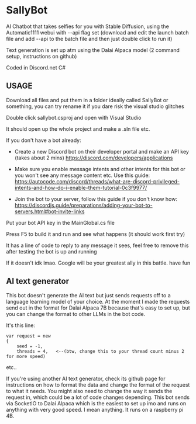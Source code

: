 # SallyBot
AI Chatbot that takes selfies for you with Stable Diffusion, using the Automatic1111 webui with --api flag set (download and edit the launch batch file and add --api to the batch file and then just double click to run it)

Text generation is set up atm using the Dalai Alpaca model (2 command setup, instructions on github)

Coded in Discord.net C#

## USAGE

Download all files and put them in a folder ideally called SallyBot or something, you can try rename it if you dare risk the visual studio glitches

Double click sallybot.csproj and open with Visual Studio

It should open up the whole project and make a .sln file etc.

If you don't have a bot already:

* Create a new Discord bot on their developer portal and make an API key (takes about 2 mins) https://discord.com/developers/applications
            
* Make sure you enable message intents and other intents for this bot or you won't see any message content etc. Use this guide: https://autocode.com/discord/threads/what-are-discord-privileged-intents-and-how-do-i-enable-them-tutorial-0c3f9977/
* Join the bot to your server, follow this guide if you don't know how: https://discordjs.guide/preparations/adding-your-bot-to-servers.html#bot-invite-links

Put your bot API key in the MainGlobal.cs file

Press F5 to build it and run and see what happens (it should work first try)

It has a line of code to reply to any message it sees, feel free to remove this after testing the bot is up and running

If it doesn't idk lmao. Google will be your greatest ally in this battle. have fun


## AI text generator

This bot doesn't generate the AI text but just sends requests off to a language learning model of your choice. At the moment I made the requests send out in the format for Dalai Alpaca 7B because that's easy to set up, but you can change the format to other LLMs in the bot code.

It's this line:

    var request = new
    {
        seed = -1,
        threads = 4,   <--(btw, change this to your thread count minus 2 for more speed)
                
etc..

If you're using another AI text generator, check its github page for instructions on how to format the data and change the format of the request to what it needs. You might also need to change the way it sends the request in, which could be a lot of code changes depending. This bot sends via SocketIO to Dalai Alpaca which is the easiest to set up imo and runs on anything with very good speed. I mean anything. It runs on a raspberry pi 4B.
